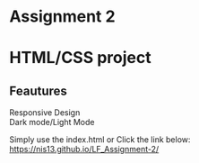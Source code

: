 <h1>Assignment 2</h1>
<h1>
  HTML/CSS project
</h1>
<h2>Feautures</h2>
Responsive Design<br>
Dark mode/Light Mode

Simply use the index.html or Click the link below:
https://nis13.github.io/LF_Assignment-2/


